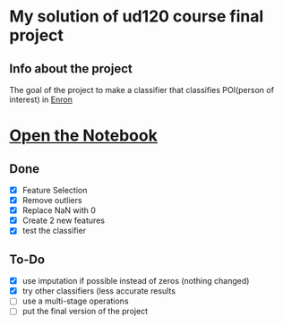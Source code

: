 # My solution of ud120 course final project
## Info about the project
The goal of the project to make a classifier that classifies POI(person of interest) in [Enron](https://en.wikipedia.org/wiki/Enron)

# [Open the Notebook](https://github.com/moaaztaha/ud120-final_project/blob/master/Udacity_Final_Project_1.ipynb)

## Done
- [x] Feature Selection
- [x] Remove outliers
- [x] Replace NaN with 0
- [x] Create 2 new features
- [x] test the classifier

## To-Do
- [x] use imputation if possible instead of zeros (nothing changed)
- [x] try other classifiers (less accurate results
- [ ] use a multi-stage operations
- [ ] put the final version of the project
